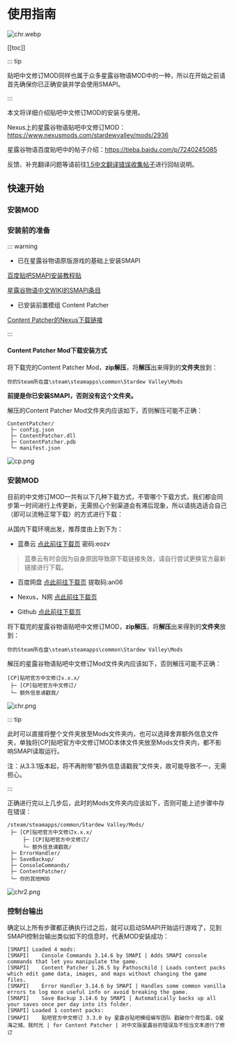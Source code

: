 # 使用指南

![chr.webp](https://files.timewind.fun/2022/12/chr.webp)

[[toc]]

::: tip

贴吧中文修订MOD同样也属于众多星露谷物语MOD中的一种，所以在开始之前请首先确保你已正确安装并学会使用SMAPI。

:::

本文将详细介绍贴吧中文修订MOD的安装与使用。

Nexus上的星露谷物语贴吧中文修订MOD：https://www.nexusmods.com/stardewvalley/mods/2936

星露谷物语百度贴吧中的帖子介绍：https://tieba.baidu.com/p/7240245085

反馈、补充翻译问题等请前往[1.5中文翻译错误收集帖子](https://tieba.baidu.com/p/7162730798)进行回帖说明。

## 快速开始

### 安装MOD

### 安装前的准备

::: warning

- 已在星露谷物语原版游戏的基础上安装SMAPI

[百度贴吧SMAPI安装教程贴](https://tieba.baidu.com/p/6035600429)

[星露谷物语中文WIKI的SMAPI条目](https://zh.stardewvalleywiki.com/%E6%A8%A1%E7%BB%84:%E5%9C%A8Windows%E4%B8%8A%E5%AE%89%E8%A3%85SMAPI)

- 已安装前置模组 Content Patcher

[Content Patcher的Nexus下载链接](https://www.nexusmods.com/stardewvalley/mods/1915)

:::

#### Content Patcher Mod下载安装方式
将下载完的Content Patcher Mod，**zip解压**，将**解压**出来得到的**文件夹**放到：

```
你的Steam所在盘\steam\steamapps\common\Stardew Valley\Mods
```

**前提是你已安装SMAPI，否则没有这个文件夹。**

解压的Content Patcher Mod文件夹内应该如下，否则解压可能不正确：

```
ContentPatcher/
 ├─ config.json
 ├─ ContentPatcher.dll
 ├─ ContentPatcher.pdb
 └─ manifest.json
```

![cp.png](https://files.timewind.fun/2022/12/cp.png)

### 安装MOD

目前的中文修订MOD一共有以下几种下载方式，不管哪个下载方式，我们都会同步第一时间进行上传更新，无需担心个别渠道会有滞后现象，所以请挑选适合自己（即可以流畅正常下载）的方式进行下载：

从国内下载环境出发，推荐度由上到下为：

- 蓝奏云 [点此前往下载页](https://wwub.lanzoue.com/i59jI05u4p0f) 密码:eozv
> 蓝奏云有时会因为自身原因导致原下载链接失效，请自行尝试更换官方最新链接进行下载。

- 百度网盘 [点此前往下载页](https://pan.baidu.com/s/1W7615ZiYV4Q5Rk1mJ-hmbw?pwd=an06) 提取码:an06

- Nexus，N网 [点此前往下载页](https://www.nexusmods.com/stardewvalley/mods/2936?tab=files)

- Github [点此前往下载页](https://github.com/timewind82/sv_TiebaChineseRevision/releases)

将下载完的星露谷物语贴吧中文修订MOD，**zip解压**，将**解压**出来得到的**文件夹**放到：

```
你的Steam所在盘\steam\steamapps\common\Stardew Valley\Mods
```

解压的星露谷物语贴吧中文修订Mod文件夹内应该如下，否则解压可能不正确：

```
[CP]贴吧官方中文修订x.x.x/
 ├─ [CP]贴吧官方中文修订/
 └─ 额外信息请戳我/
```

![chr.png](https://files.timewind.fun/2022/12/chr.png)

::: tip

此时可以直接将整个文件夹放至Mods文件夹内，也可以选择舍弃额外信息文件夹，单独将[CP]贴吧官方中文修订MOD本体文件夹放至Mods文件夹内，都不影响SMAPI读取运行。

注：从3.3.1版本起，将不再附带“额外信息请戳我”文件夹，故可能导致不一，无需担心。

:::

正确进行完以上几步后，此时的Mods文件夹内应该如下，否则可能上述步骤中存在错误：

```
/steam/steamapps/common/Stardew Valley/Mods/
 ├─ [CP]贴吧官方中文修订x.x.x/
     ├─ [CP]贴吧官方中文修订/
     └─ 额外信息请戳我/
 ├─ ErrorHandler/
 ├─ SaveBackup/
 ├─ ConsoleCommands/
 ├─ ContentPatcher/
 └─ 你的其他MOD
```

![chr2.png](https://files.timewind.fun/2022/12/chr2.png)

### 控制台输出

确定以上所有步骤都正确执行过之后，就可以启动SMAPI开始运行游戏了，见到SMAPI控制台输出类似如下的信息时，代表MOD安装成功：

```
[SMAPI] Loaded 4 mods:
[SMAPI]    Console Commands 3.14.6 by SMAPI | Adds SMAPI console commands that let you manipulate the game.
[SMAPI]    Content Patcher 1.26.5 by Pathoschild | Loads content packs which edit game data, images, and maps without changing the game files.
[SMAPI]    Error Handler 3.14.6 by SMAPI | Handles some common vanilla errors to log more useful info or avoid breaking the game.
[SMAPI]    Save Backup 3.14.6 by SMAPI | Automatically backs up all your saves once per day into its folder.
[SMAPI] Loaded 1 content packs:
[SMAPI]    贴吧官方中文修订 3.3.0 by 星露谷贴吧模组编写团队 戳破你个荷包蛋、Q星海之城、我时光 | for Content Patcher | 对中文版星露谷的错误及不恰当文本进行了修订
```